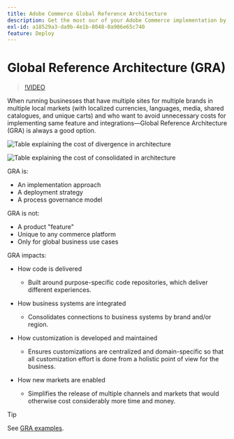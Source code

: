 ```yaml
---
title: Adobe Commerce Global Reference Architecture
description: Get the most our of your Adobe Commerce implementation by leveraging a global reference architecture.
exl-id: a18529a3-da9b-4e1b-8048-0a906e65c740
feature: Deploy
---
```


# Global Reference Architecture (GRA)

>[!VIDEO](https://video.tv.adobe.com/v/3410528/?quality=12&learn=on)

When running businesses that have multiple sites for multiple brands in multiple local markets (with localized currencies, languages, media, shared catalogues, and unique carts) and who want to avoid unnecessary costs for implementing same feature and integrations—Global Reference Architecture (GRA) is always a good option.

![Table explaining the cost of divergence in architecture](../../assets/playbooks/divergent-architecture.svg)

![Table explaining the cost of consolidated in architecture](../../assets/playbooks/consolidated-architecture.svg)

GRA is:

- An implementation approach
- A deployment strategy
- A process governance model

GRA is not:

- A product "feature"
- Unique to any commerce platform
- Only for global business use cases

GRA impacts:

- How code is delivered

  - Built around purpose-specific code repositories, which deliver different experiences.

- How business systems are integrated

  - Consolidates connections to business systems by brand and/or region.

- How customization is developed and maintained

  - Ensures customizations are centralized and domain-specific so that all customization effort is done from a holistic point of view for the business.

- How new markets are enabled

  - Simplifies the release of multiple channels and markets that would otherwise cost considerably more time and money.

>[!TIP]
>
>See [GRA examples](examples.md).
